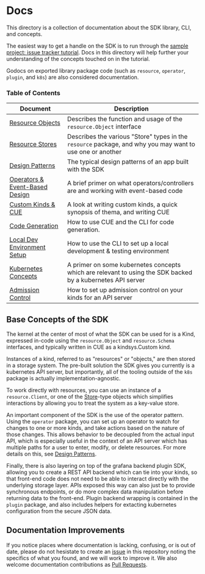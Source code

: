 # Docs

This directory is a collection of documentation about the SDK library, CLI, and concepts.

The easiest way to get a handle on the SDK is to run through the [sample project: issue tracker tutorial](./tutorials/issue-tracker/README.md). 
Docs in this directory will help further your understanding of the concepts touched on in the tutorial.

Godocs on exported library package code (such as `resource`, `operator`, `plugin`, and `k8s`) are also considered documentation.

### Table of Contents

| Document | Description |
|----------|-------------|
| [Resource Objects](./resource-objects.md) | Describes the function and usage of the `resource.Object` interface |
| [Resource Stores](./resource-stores.md) | Describes the various "Store" types in the `resource` package, and why you may want to use one or another |
| [Design Patterns](./design-patterns.md) | The typical design patterns of an app built with the SDK |
| [Operators & Event-Based Design](./operators.md) | A brief primer on what operators/controllers are and working with event-based code |
| [Custom Kinds & CUE](./custom-kinds.md) | A look at writing custom kinds, a quick synopsis of thema, and writing CUE |
| [Code Generation](./code-generation.md) | How to use CUE and the CLI for code generation. |
| [Local Dev Environment Setup](./local-development.md) | How to use the CLI to set up a local development & testing environment |
| [Kubernetes Concepts](./kubernetes.md) | A primer on some kubernetes concepts which are relevant to using the SDK backed by a kubernetes API server |
| [Admission Control](./admission-control.md) | How to set up admission control on your kinds for an API server |

## Base Concepts of the SDK

The kernel at the center of most of what the SDK can be used for is a Kind, expressed in-code using the `resource.Object` and `resource.Schema` interfaces, and typically written in CUE as a kindsys.Custom kind. 

Instances of a kind, referred to as "resources" or "objects," are then stored in a storage system. The pre-built solution the SDK gives you currently is a kubernetes API server, 
but importantly, all of the tooling outside of the `k8s` package is actually implementation-agnostic.

To work directly with resources, you can use an instance of a `resource.Client`, or one of the [Store](./resource-stores.md)-type objects which simplifies interactions by allowing you to treat the system as a key-value store.

An important component of the SDK is the use of the operator pattern. Using the `operator` package, you can set up an operator to watch for changes to one or more kinds, and take actions based on the nature of those changes. This allows behavior to be decoupled from the actual input API, which is especially useful in the context of an API server which has multiple paths for a user to enter, modify, or delete resources. For more details on this, see [Design Patterns](./design-patterns.md).

Finally, there is also layering on top of the grafana backend plugin SDK, allowing you to create a REST API backend which can tie into your kinds, 
so that front-end code does not need to be able to interact directly with the underlying storage layer. APIs exposed this way can also just be to provide synchronous endpoints, 
or do more complex data manipulation before returning data to the front-end. Plugin backend wrapping is contained in the `plugin` package, 
and also includes helpers for extacting kubernetes configuration from the secure JSON data.

## Documentation Improvements

If you notice places where documentation is lacking, confusing, or is out of date, please do not hesistate to create an [issue](https://github.com/grafana/grafana-app-sdk/issues) in this repository noting the specifics of what you found, and we will work to improve it. We also welcome documentation contributions as [Pull Requests](https://github.com/grafana/grafana-app-sdk/pulls).

